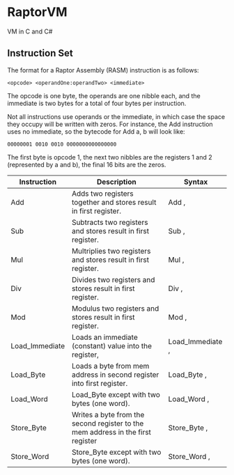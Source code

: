 # RaptorVM
VM in C and C#

## Instruction Set
The format for a Raptor Assembly (RASM) instruction is as follows:
```
<opcode> <operandOne:operandTwo> <immediate>
```

The opcode is one byte, the operands are one nibble each, and the immediate is two bytes
for a total of four bytes per instruction.

Not all instructions use operands or the immediate, in which case the space they occupy
will be written with zeros. For instance, the Add instruction uses no immediate, so the
bytecode for Add a, b will look like:
```
00000001 0010 0010 0000000000000000
```

The first byte is opcode 1, the next two nibbles are the registers 1 and 2 (represented
by a and b), the final 16 bits are the zeros.

Instruction   |   Description                                                          |   Syntax                      |
-----------   |   ------------------------------------------------------------------   |   -------------------------   |
Add           |   Adds two registers together and stores result in first register.     |   Add <reg1>, <reg2>          |
Sub           |   Subtracts two registers and stores result in first register.         |   Sub <reg1>, <reg2>          |
Mul           |   Multriplies two registers and stores result in first register.       |   Mul <reg1>, <reg2>          |
Div           |   Divides two registers and stores result in first register.           |   Div <reg1>, <reg2>          |
Mod           |   Modulus two registers and stores result in first register.           |   Mod <reg1>, <reg2>          |
Load_Immediate|   Loads an immediate (constant) value into the register,               |   Load_Immediate <reg1>, <const> |
Load_Byte     |   Loads a byte from mem address in second register into first register.|   Load_Byte <reg1>, <reg2>    |
Load_Word     |   Load_Byte except with two bytes (one word).                          |   Load_Word <reg1>, <reg2>    |
Store_Byte    |   Writes a byte from the second register to the mem address in the first register  |  Store_Byte <reg1>, <reg2> |
Store_Word    |   Store_Byte except with two bytes (one word).                         |   Store_Word <reg1>, <reg2>   |
